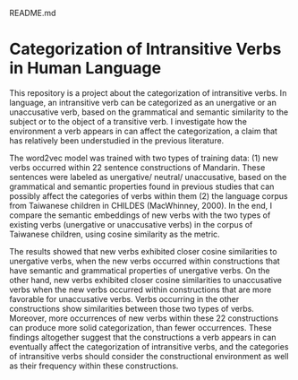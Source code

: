 README.md
# Categorization of Intransitive Verbs in Human Language
This repository is a project about the categorization of intransitive verbs. In language, an intransitive verb can be categorized as an unergative or an unaccusative verb, based on the grammatical and semantic similarity to the subject or to the object of a transitive verb. I investigate how the environment a verb appears in can affect the categorization, a claim that has relatively been understudied in the previous literature.

The word2vec model was trained with two types of training data: (1) new verbs occurred within 22 sentence constructions of Mandarin. These sentences were labeled as unergative/ neutral/ unaccusative, based on the grammatical and semantic properties found in previous studies that can possibly affect the categories of verbs within them (2) the language corpus from Taiwanese children in CHILDES (MacWhinney, 2000). In the end, I compare the semantic embeddings of new verbs with the two types of existing verbs (unergative or unaccusative verbs) in the corpus of Taiwanese children, using cosine similarity as the metric.

The results showed that new verbs exhibited closer cosine similarities to unergative verbs, when the new verbs occurred within constructions that have semantic and grammatical properties of unergative verbs. On the other hand, new verbs exhibited closer cosine similarities to unaccusative verbs when the new verbs occurred within constructions that are more favorable for unaccusative verbs. Verbs occurring in the other constructions show similarities between those two types of verbs. Moreover, more occurrences of new verbs within these 22 constructions can produce more solid categorization, than fewer occurrences. These findings altogether suggest that the constructions a verb appears in can eventually affect the categorization of intransitive verbs, and the categories of intransitive verbs should consider the constructional environment as well as their frequency within these constructions. 


